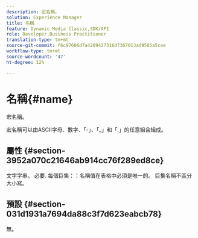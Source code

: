 ```yaml
---
description: 宏名稱。
solution: Experience Manager
title: 名稱
feature: Dynamic Media Classic,SDK/API
role: Developer,Business Practitioner
translation-type: tm+mt
source-git-commit: f6c97606d7a4209427316d7367013ad9585a5cae
workflow-type: tm+mt
source-wordcount: '47'
ht-degree: 12%

---
```



# 名稱{#name}

宏名稱。

宏名稱可以由ASCII字母、數字、「-」、「_」和「.」的任意組合組成。

## 屬性 {#section-3952a070c21646ab914cc76f289ed8ce}

文字字串。 必要. 每個巨集：：名稱值在表格中必須是唯一的。 巨集名稱不區分大小寫。

## 預設 {#section-031d1931a7694da88c3f7d623eabcb78}

無。
